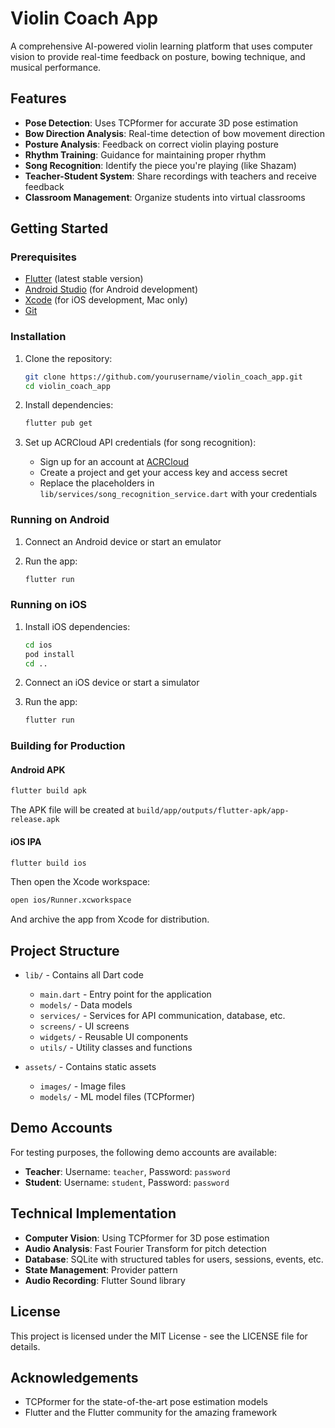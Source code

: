 # Violin Coach App

A comprehensive AI-powered violin learning platform that uses computer vision to provide real-time feedback on posture, bowing technique, and musical performance.

## Features

- **Pose Detection**: Uses TCPformer for accurate 3D pose estimation
- **Bow Direction Analysis**: Real-time detection of bow movement direction
- **Posture Analysis**: Feedback on correct violin playing posture
- **Rhythm Training**: Guidance for maintaining proper rhythm
- **Song Recognition**: Identify the piece you're playing (like Shazam)
- **Teacher-Student System**: Share recordings with teachers and receive feedback
- **Classroom Management**: Organize students into virtual classrooms

## Getting Started

### Prerequisites

- [Flutter](https://flutter.dev/docs/get-started/install) (latest stable version)
- [Android Studio](https://developer.android.com/studio) (for Android development)
- [Xcode](https://developer.apple.com/xcode/) (for iOS development, Mac only)
- [Git](https://git-scm.com/)

### Installation

1. Clone the repository:
   ```bash
   git clone https://github.com/yourusername/violin_coach_app.git
   cd violin_coach_app
   ```

2. Install dependencies:
   ```bash
   flutter pub get
   ```

3. Set up ACRCloud API credentials (for song recognition):
   - Sign up for an account at [ACRCloud](https://www.acrcloud.com/)
   - Create a project and get your access key and access secret
   - Replace the placeholders in `lib/services/song_recognition_service.dart` with your credentials

### Running on Android

1. Connect an Android device or start an emulator

2. Run the app:
   ```bash
   flutter run
   ```

### Running on iOS

1. Install iOS dependencies:
   ```bash
   cd ios
   pod install
   cd ..
   ```

2. Connect an iOS device or start a simulator

3. Run the app:
   ```bash
   flutter run
   ```

### Building for Production

#### Android APK
```bash
flutter build apk
```

The APK file will be created at `build/app/outputs/flutter-apk/app-release.apk`

#### iOS IPA
```bash
flutter build ios
```

Then open the Xcode workspace:
```bash
open ios/Runner.xcworkspace
```

And archive the app from Xcode for distribution.

## Project Structure

- `lib/` - Contains all Dart code
  - `main.dart` - Entry point for the application
  - `models/` - Data models
  - `services/` - Services for API communication, database, etc.
  - `screens/` - UI screens
  - `widgets/` - Reusable UI components
  - `utils/` - Utility classes and functions

- `assets/` - Contains static assets
  - `images/` - Image files
  - `models/` - ML model files (TCPformer)

## Demo Accounts

For testing purposes, the following demo accounts are available:

- **Teacher**: Username: `teacher`, Password: `password`
- **Student**: Username: `student`, Password: `password`

## Technical Implementation

- **Computer Vision**: Using TCPformer for 3D pose estimation
- **Audio Analysis**: Fast Fourier Transform for pitch detection
- **Database**: SQLite with structured tables for users, sessions, events, etc.
- **State Management**: Provider pattern
- **Audio Recording**: Flutter Sound library

## License

This project is licensed under the MIT License - see the LICENSE file for details.

## Acknowledgements

- TCPformer for the state-of-the-art pose estimation models
- Flutter and the Flutter community for the amazing framework